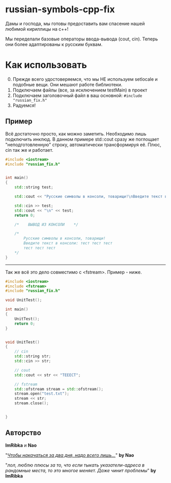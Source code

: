 # russian-symbols-cpp-fix
Дамы и господа, мы
готовы предоставить вам спасение нашей любимой кириллицы на c++!

Мы переделали базовые операторы ввода-вывода (cout, cin).
Теперь они более адаптированы к русским буквам.


# Как использовать
 0. Прежде всего удостоверяемся, что мы НЕ используем setlocale и подобные вещи. Они мешают работе библиотеки.
 1. Подключаем файлы (все, за исключением testMain) в проект
 2. Подключаем заголовочный файл в ваш основной:
    `#include "russian_fix.h"`
 3. Радуемся!


## Пример
Всё достаточно просто, как можно заметить. Необходимо лишь подключить инклюд.
В данном примере std::cout сразу же поглощает "неподготовленную" строку, автоматически трансформируя её.
Плюс, cin так же и работает.
```cpp
#include <iostream>
#include "russian_fix.h"


int main()
{
    std::string test;

    std::cout << "Русские символы в консоли, товарищи!\nВведите текст в консоли: ";

    std::cin >> test;
    std::cout << "\n" << test;
    return 0;

    /*    ВЫВОД ИЗ КОНСОЛИ    */

    /*  
        Русские символы в консоли, товарищи!
        Введите текст в консоли: тест тест тест
        тест тест тест
    */
}
```
----
Так же всё это дело совместимо с \<fstream\>. Пример - ниже.
```cpp
#include <iostream>
#include <fstream>
#include "russian_fix.h"

void UnitTest();

int main()
{
	UnitTest();
	return 0;
}


void UnitTest()
{
	// cin
	std::string str;
	std::cin >> str;

	// cout
	std::cout << str << "ТЕЕЕСТ";

	// fstream
	std::ofstream stream = std::ofstream();
	stream.open("test.txt");
	stream << str;
	stream.close();


}
```



## Авторство
**ImRibka** и **Nao**

"*[Чтобы накачаться за два дня, надо всего лишь...](https://youtu.be/MVIBf3cnTf0)*" **by Nao**

"*лол, люблю плюсы за то, что если тыкать указатели-адреса в рандомные места, то это многое меняет. Даже чинит проблемы*" **by ImRibka**
